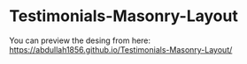 # Testimonials-Masonry-Layout

You can preview the desing from here: https://abdullah1856.github.io/Testimonials-Masonry-Layout/
